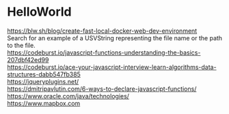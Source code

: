 # HelloWorld

https://blw.sh/blog/create-fast-local-docker-web-dev-environment <br>
Search for an example of a USVString representing the file name or the path to the file. <br>
https://codeburst.io/javascript-functions-understanding-the-basics-207dbf42ed99 <br>
https://codeburst.io/ace-your-javascript-interview-learn-algorithms-data-structures-dabb547fb385 <br>
https://jqueryplugins.net/<br>
https://dmitripavlutin.com/6-ways-to-declare-javascript-functions/<br>
https://www.oracle.com/java/technologies/<br>
https://www.mapbox.com<br>

